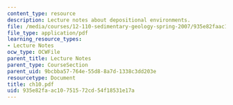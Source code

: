 ```yaml
---
content_type: resource
description: Lecture notes about depositional environments.
file: /media/courses/12-110-sedimentary-geology-spring-2007/935e82faac10751572cd54f18531e17a_ch10.pdf
file_type: application/pdf
learning_resource_types:
- Lecture Notes
ocw_type: OCWFile
parent_title: Lecture Notes
parent_type: CourseSection
parent_uid: 9bcbba57-764e-55d8-8a7d-1338c3dd203e
resourcetype: Document
title: ch10.pdf
uid: 935e82fa-ac10-7515-72cd-54f18531e17a
---
```

